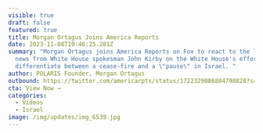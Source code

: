 ```yaml
---
visible: true
draft: false
featured: true
title: Morgan Ortagus Joins America Reports
date: 2023-11-08T19:46:25.281Z
summary: "Morgan Ortagus joins America Reports on Fox to react to the latest
  news from White House spokesman John Kirby on the White House's effort to
  differentiate between a cease-fire and a \"pause\" in Israel. "
author: POLARIS Founder, Morgan Ortagus
outbound: https://twitter.com/americarpts/status/1722329086884798828?s=42&t=2jhyPkH2yDKAEGWkRdSCVg
cta: View Now →
categories:
  - Videos
  - Israel
image: /img/updates/img_6539.jpg
---
```

